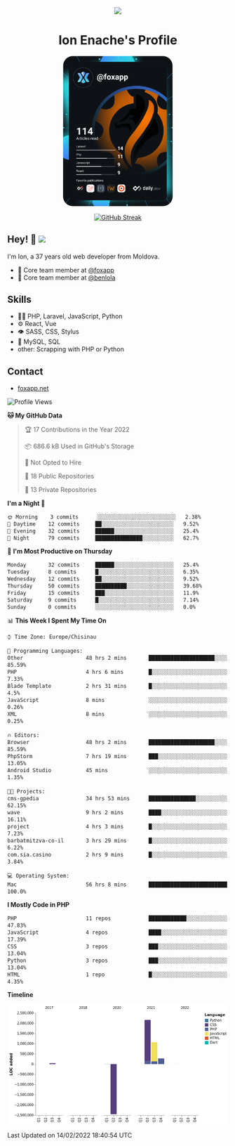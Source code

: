 <div id="header" align="center">
  <img src="https://media.giphy.com/media/M9gbBd9nbDrOTu1Mqx/giphy.gif" width="100"/>
	<h1>Ion Enache's Profile</h1>
</div>
<div align="center">
	<a href="https://app.daily.dev/foxapp"><img src="https://github.com/foxapp/foxapp/blob/master/devcard.svg" width="250" alt="Ion Enache's Dev Card"/></a>
</div>


<div align="center">
	
[![GitHub Streak](http://github-readme-streak-stats.herokuapp.com?user=foxapp&hide_border=true&date_format=M%20j%5B%2C%20Y%5D)](https://git.io/streak-stats)
	
</div>


## Hey! 👋 <img src="https://media.giphy.com/media/hvRJCLFzcasrR4ia7z/giphy.gif" width="30px"/>
I'm Ion, a 37 years old web developer from Moldova.


- 👥 Core team member at [@foxapp](https://github.com/foxapp)
- 👥 Core team member at [@benlola](https://github.com/benlola)

## Skills
- 👨‍💻 PHP, Laravel, JavaScript, Python
- ⚙️ React, Vue
- 👁️ SASS, CSS, Stylus
- 💽 MySQL, SQL
- other: Scrapping with PHP or Python

## Contact
- [foxapp.net](https://www.foxapp.net)

<!--START_SECTION:waka-->
![Profile Views](http://img.shields.io/badge/Profile%20Views-4-blue)

**🐱 My GitHub Data** 

> 🏆 17 Contributions in the Year 2022
 > 
> 📦 686.6 kB Used in GitHub's Storage 
 > 
> 🚫 Not Opted to Hire
 > 
> 📜 18 Public Repositories 
 > 
> 🔑 13 Private Repositories  
 > 
**I'm a Night 🦉** 

```text
🌞 Morning    3 commits      ░░░░░░░░░░░░░░░░░░░░░░░░░   2.38% 
🌆 Daytime    12 commits     ██░░░░░░░░░░░░░░░░░░░░░░░   9.52% 
🌃 Evening    32 commits     ██████░░░░░░░░░░░░░░░░░░░   25.4% 
🌙 Night      79 commits     ███████████████░░░░░░░░░░   62.7%

```
📅 **I'm Most Productive on Thursday** 

```text
Monday       32 commits     ██████░░░░░░░░░░░░░░░░░░░   25.4% 
Tuesday      8 commits      █░░░░░░░░░░░░░░░░░░░░░░░░   6.35% 
Wednesday    12 commits     ██░░░░░░░░░░░░░░░░░░░░░░░   9.52% 
Thursday     50 commits     ██████████░░░░░░░░░░░░░░░   39.68% 
Friday       15 commits     ███░░░░░░░░░░░░░░░░░░░░░░   11.9% 
Saturday     9 commits      █░░░░░░░░░░░░░░░░░░░░░░░░   7.14% 
Sunday       0 commits      ░░░░░░░░░░░░░░░░░░░░░░░░░   0.0%

```


📊 **This Week I Spent My Time On** 

```text
⌚︎ Time Zone: Europe/Chisinau

💬 Programming Languages: 
Other                    48 hrs 2 mins       █████████████████████░░░░   85.59% 
PHP                      4 hrs 6 mins        █░░░░░░░░░░░░░░░░░░░░░░░░   7.33% 
Blade Template           2 hrs 31 mins       █░░░░░░░░░░░░░░░░░░░░░░░░   4.5% 
JavaScript               8 mins              ░░░░░░░░░░░░░░░░░░░░░░░░░   0.26% 
XML                      8 mins              ░░░░░░░░░░░░░░░░░░░░░░░░░   0.25%

🔥 Editors: 
Browser                  48 hrs 2 mins       █████████████████████░░░░   85.59% 
PhpStorm                 7 hrs 19 mins       ███░░░░░░░░░░░░░░░░░░░░░░   13.05% 
Android Studio           45 mins             ░░░░░░░░░░░░░░░░░░░░░░░░░   1.35%

🐱‍💻 Projects: 
cms-gpedia               34 hrs 53 mins      ███████████████░░░░░░░░░░   62.15% 
wave                     9 hrs 2 mins        ████░░░░░░░░░░░░░░░░░░░░░   16.11% 
project                  4 hrs 3 mins        █░░░░░░░░░░░░░░░░░░░░░░░░   7.23% 
barbatmitzva-co-il       3 hrs 29 mins       █░░░░░░░░░░░░░░░░░░░░░░░░   6.22% 
com.sia.casino           2 hrs 9 mins        █░░░░░░░░░░░░░░░░░░░░░░░░   3.84%

💻 Operating System: 
Mac                      56 hrs 8 mins       █████████████████████████   100.0%

```

**I Mostly Code in PHP** 

```text
PHP                      11 repos            ████████████░░░░░░░░░░░░░   47.83% 
JavaScript               4 repos             ████░░░░░░░░░░░░░░░░░░░░░   17.39% 
CSS                      3 repos             ███░░░░░░░░░░░░░░░░░░░░░░   13.04% 
Python                   3 repos             ███░░░░░░░░░░░░░░░░░░░░░░   13.04% 
HTML                     1 repo              █░░░░░░░░░░░░░░░░░░░░░░░░   4.35%

```


**Timeline**

![Chart not found](https://raw.githubusercontent.com/foxapp/foxapp/master/charts/bar_graph.png) 


 Last Updated on 14/02/2022 18:40:54 UTC
<!--END_SECTION:waka-->
